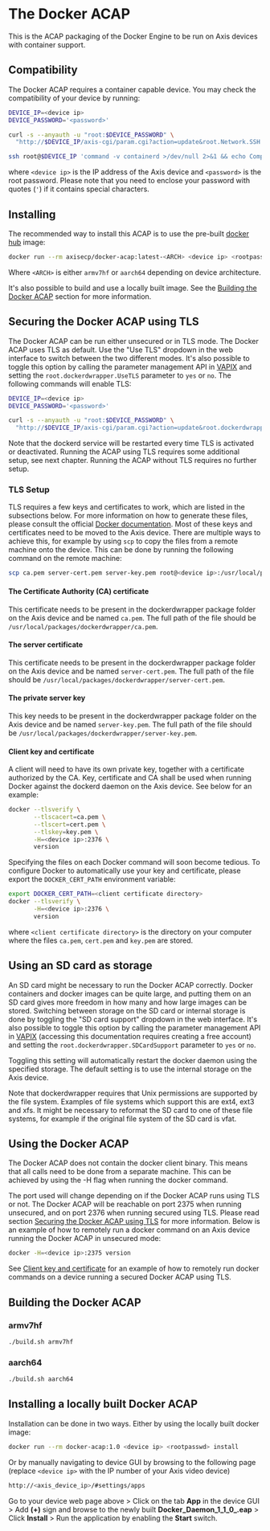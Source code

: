 # The Docker ACAP

This is the ACAP packaging of the Docker Engine to be run on Axis devices with container support.

## Compatibility

The Docker ACAP requires a container capable device. You may check the compatibility of your device
by running:

```sh
DEVICE_IP=<device ip>
DEVICE_PASSWORD='<password>'

curl -s --anyauth -u "root:$DEVICE_PASSWORD" \
  "http://$DEVICE_IP/axis-cgi/param.cgi?action=update&root.Network.SSH.Enabled=yes"

ssh root@$DEVICE_IP 'command -v containerd >/dev/null 2>&1 && echo Compatible with Docker ACAP || echo Not compatible with Docker ACAP'
```

where `<device ip>` is the IP address of the Axis device and `<password>` is the root password. Please
note that you need to enclose your password with quotes (`'`) if it contains special characters.

## Installing

The recommended way to install this ACAP is to use the pre-built
[docker hub](https://hub.docker.com/r/axisecp/docker-acap) image:

```sh
docker run --rm axisecp/docker-acap:latest-<ARCH> <device ip> <rootpasswd> install
```

Where `<ARCH>` is either `armv7hf` or `aarch64` depending on device architecture.

It's also possible to build and use a locally built image. See the
[Building the Docker ACAP](#building-the-docker-acap) section for more information.

## Securing the Docker ACAP using TLS

The Docker ACAP can be run either unsecured or in TLS mode. The Docker ACAP uses
TLS as default. Use the "Use TLS" dropdown in the web interface to switch
between the two different modes. It's also possible to toggle this option by
calling the parameter management API in [VAPIX](https://www.axis.com/vapix-library/) and setting the
`root.dockerdwrapper.UseTLS` parameter to `yes` or `no`. The following commands will enable TLS:

```sh
DEVICE_IP=<device ip>
DEVICE_PASSWORD='<password>'

curl -s --anyauth -u "root:$DEVICE_PASSWORD" \
  "http://$DEVICE_IP/axis-cgi/param.cgi?action=update&root.dockerdwrapper.UseTLS=yes"
```

Note that the dockerd service will be restarted every time TLS is activated or
deactivated. Running the ACAP using TLS requires some additional setup, see next chapter.
Running the ACAP without TLS requires no further setup.

### TLS Setup

TLS requires a few keys and certificates to work, which are listed in the
subsections below. For more information on how to generate these files, please
consult the official [Docker documentation](https://docs.docker.com/engine/security/protect-access/).
Most of these keys and certificates need to be moved to the Axis device. There are multiple ways to
achieve this, for example by using `scp` to copy the files from a remote machine onto the device.
This can be done by running the following command on the remote machine:

```sh
scp ca.pem server-cert.pem server-key.pem root@<device ip>:/usr/local/packages/dockerdwrapper/
```

#### The Certificate Authority (CA) certificate

This certificate needs to be present in the dockerdwrapper package folder on the
Axis device and be named `ca.pem`. The full path of the file should be
`/usr/local/packages/dockerdwrapper/ca.pem`.

#### The server certificate

This certificate needs to be present in the dockerdwrapper package folder on the
Axis device and be named `server-cert.pem`. The full path of the file should be
`/usr/local/packages/dockerdwrapper/server-cert.pem`.

#### The private server key

This key needs to be present in the dockerdwrapper package folder on the Axis device
and be named `server-key.pem`. The full path of the file should be
`/usr/local/packages/dockerdwrapper/server-key.pem`.

#### Client key and certificate

A client will need to have its own private key, together with a certificate authorized by the CA.
Key, certificate and CA shall be used when running Docker against the dockerd daemon on
the Axis device. See below for an example:

```sh
docker --tlsverify \
       --tlscacert=ca.pem \
       --tlscert=cert.pem \
       --tlskey=key.pem \
       -H=<device ip>:2376 \
       version
```

Specifying the files on each Docker command will soon become tedious. To configure Docker to
automatically use your key and certificate, please export the `DOCKER_CERT_PATH` environment variable:

```sh
export DOCKER_CERT_PATH=<client certificate directory>
docker --tlsverify \
       -H=<device ip>:2376 \
       version
```

where `<client certificate directory>` is the directory on your computer where the files `ca.pem`,
`cert.pem` and `key.pem` are stored.

## Using an SD card as storage

An SD card might be necessary to run the Docker ACAP correctly. Docker
containers and docker images can be quite large, and putting them on an SD card
gives more freedom in how many and how large images can be stored. Switching
between storage on the SD card or internal storage is done by toggling the "SD
card support" dropdown in the web interface. It's also possible to toggle this
option by calling the parameter management API in
[VAPIX](https://www.axis.com/vapix-library/) (accessing this documentation
requires creating a free account) and setting the
`root.dockerdwrapper.SDCardSupport` parameter to `yes` or `no`.

Toggling this setting will automatically restart the docker daemon using the
specified storage. The default setting is to use the internal storage on the Axis device.

Note that dockerdwrapper requires that Unix permissions are supported by the
file system. Examples of file systems which support this are ext4, ext3 and xfs.
It might be necessary to reformat the SD card to one of these file systems, for
example if the original file system of the SD card is vfat.

## Using the Docker ACAP

The Docker ACAP does not contain the docker client binary. This means that all
calls need to be done from a separate machine. This can be achieved by using
the -H flag when running the docker command.

The port used will change depending on if the Docker ACAP runs using TLS or not.
The Docker ACAP will be reachable on port 2375 when running unsecured, and on
port 2376 when running secured using TLS. Please read section
[Securing the Docker ACAP using TLS](#securing-the-docker-acap-using-tls) for
more information.
Below is an example of how to remotely run a docker command on an Axis device running
the Docker ACAP in unsecured mode:

```sh
docker -H=<device ip>:2375 version
```

See [Client key and certificate](#client-key-and-certificate) for an example
of how to remotely run docker commands on a device running a secured Docker ACAP
using TLS.

## Building the Docker ACAP

### armv7hf

```sh
./build.sh armv7hf
```

### aarch64

```sh
./build.sh aarch64
```

## Installing a locally built Docker ACAP

Installation can be done in two ways. Either by using the locally built docker image:

```sh
docker run --rm docker-acap:1.0 <device ip> <rootpasswd> install
```

Or by manually navigating to device GUI by browsing to the following page
(replace `<device ip>` with the IP number of your Axis video device)

```sh
http://<axis_device_ip>/#settings/apps
```

Go to your device web page above > Click on the tab **App** in the device GUI >
Add **(+)** sign and browse to the newly built
**Docker_Daemon_1_1_0_<arch>.eap** > Click **Install** > Run the application by
enabling the **Start** switch.
